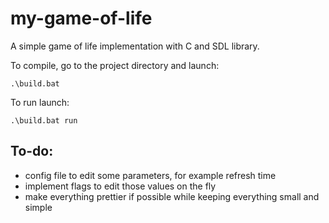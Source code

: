 # my-game-of-life
A simple game of life implementation with C and SDL library. 

To compile, go to the project directory and launch:
```
.\build.bat
```
To run launch:
```
.\build.bat run
```

## To-do:
- config file to edit some parameters, for example refresh time
- implement flags to edit those values on the fly
- make everything prettier if possible while keeping everything small and simple